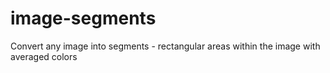 image-segments
==============

Convert any image into segments - rectangular areas within the image with averaged colors